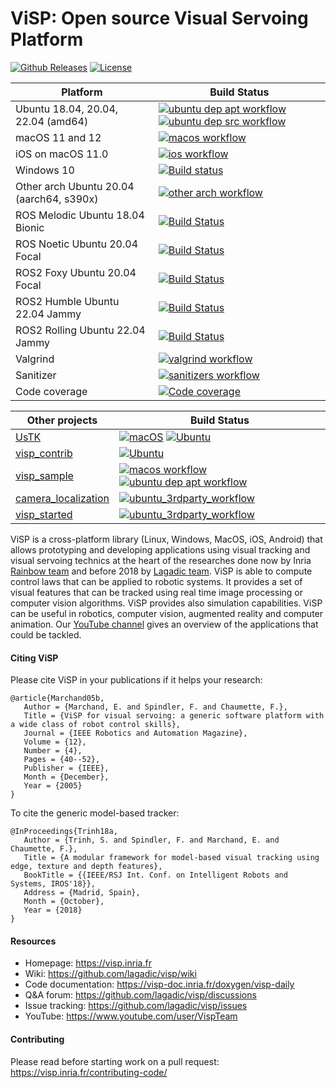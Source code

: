 <h1>ViSP: Open source Visual Servoing Platform</h1>

[![Github Releases](https://img.shields.io/github/release/lagadic/visp.svg)](https://github.com/lagadic/visp/releases)
[![License](https://img.shields.io/badge/License-GPLv2-bright)](https://opensource.org/licenses/GPL-2.0)

Platform | Build Status |
-------- | ------------ |
Ubuntu 18.04, 20.04, 22.04 (amd64)| [![ubuntu dep apt workflow](https://github.com/lagadic/visp/actions/workflows/ubuntu-dep-apt.yml/badge.svg)](https://github.com/lagadic/visp/actions/workflows/ubuntu-dep-apt.yml) [![ubuntu dep src workflow](https://github.com/lagadic/visp/actions/workflows/ubuntu-dep-src.yml/badge.svg)](https://github.com/lagadic/visp/actions/workflows/ubuntu-dep-src.yml)
macOS 11 and 12 | [![macos workflow](https://github.com/lagadic/visp/actions/workflows/macos.yml/badge.svg)](https://github.com/lagadic/visp/actions/workflows/macos.yml)
iOS on macOS 11.0| [![ios workflow](https://github.com/lagadic/visp/actions/workflows/ios.yml/badge.svg)](https://github.com/lagadic/visp/actions/workflows/ios.yml)
Windows 10 | [![Build status](https://ci.appveyor.com/api/projects/status/121dscdkryf5dbn0/branch/master?svg=true)](https://ci.appveyor.com/project/fspindle/visp/branch/master)
Other arch Ubuntu 20.04 (aarch64, s390x)| [![other arch workflow](https://github.com/lagadic/visp/actions/workflows/other-arch.yml/badge.svg)](https://github.com/lagadic/visp/actions/workflows/other-arch.yml)
ROS Melodic Ubuntu 18.04 Bionic | [![Build Status](https://build.ros.org/buildStatus/icon?job=Mdev__visp__ubuntu_bionic_amd64)](https://build.ros.org/job/Mdev__visp__ubuntu_bionic_amd64)
ROS Noetic Ubuntu 20.04 Focal | [![Build Status](https://build.ros.org/buildStatus/icon?job=Ndev__visp__ubuntu_focal_amd64)](https://build.ros.org/job/Ndev__visp__ubuntu_focal_amd64/)
ROS2 Foxy Ubuntu 20.04 Focal| [![Build Status](https://build.ros2.org/buildStatus/icon?job=Fdev__visp__ubuntu_focal_amd64)](https://build.ros2.org/job/Fdev__visp__ubuntu_focal_amd64/)
ROS2 Humble Ubuntu 22.04 Jammy| [![Build Status](https://build.ros2.org/buildStatus/icon?job=Hdev__visp__ubuntu_jammy_amd64)](https://build.ros2.org/job/Hdev__visp__ubuntu_jammy_amd64/)
ROS2 Rolling Ubuntu 22.04 Jammy| [![Build Status](https://build.ros2.org/buildStatus/icon?job=Rdev__visp__ubuntu_jammy_amd64)](https://build.ros2.org/job/Rdev__visp__ubuntu_jammy_amd64)
Valgrind | [![valgrind workflow](https://github.com/lagadic/visp/actions/workflows/valgrind.yml/badge.svg)](https://github.com/lagadic/visp/actions/workflows/valgrind.yml)
Sanitizer | [![sanitizers workflow](https://github.com/lagadic/visp/actions/workflows/ubuntu-sanitizers.yml/badge.svg)](https://github.com/lagadic/visp/actions/workflows/ubuntu-sanitizers.yml)
Code coverage | [![Code coverage](https://codecov.io/gh/lagadic/visp/branch/master/graph/badge.svg?token=GQIiKbA3BC)](https://codecov.io/gh/lagadic/visp)

Other projects | Build Status |
-------------- | ------------ |
[UsTK](https://github.com/lagadic/ustk) | [![macOS](https://github.com/lagadic/visp/actions/workflows/macos-ustk.yml/badge.svg)](https://github.com/lagadic/visp/actions/workflows/macos-ustk.yml) [![Ubuntu](https://github.com/lagadic/visp/actions/workflows/ubuntu-ustk.yml/badge.svg)](https://github.com/lagadic/visp/actions/workflows/ubuntu-ustk.yml)
[visp_contrib](https://github.com/lagadic/visp_contrib) | [![Ubuntu](https://github.com/lagadic/visp/actions/workflows/ubuntu-contrib.yml/badge.svg)](https://github.com/lagadic/visp/actions/workflows/ubuntu-contrib.yml)
[visp_sample](https://github.com/lagadic/visp_sample) | [![macos workflow](https://github.com/lagadic/visp/actions/workflows/macos.yml/badge.svg)](https://github.com/lagadic/visp/actions/workflows/macos.yml) [![ubuntu dep apt workflow](https://github.com/lagadic/visp/actions/workflows/ubuntu-dep-apt.yml/badge.svg)](https://github.com/lagadic/visp/actions/workflows/ubuntu-dep-apt.yml)
[camera_localization](https://github.com/lagadic/camera_localization) | [![ubuntu_3rdparty_workflow](https://github.com/lagadic/visp/actions/workflows/ubuntu-3rdparty.yml/badge.svg)](https://github.com/lagadic/visp/actions/workflows/ubuntu-3rdparty.yml)
[visp_started](https://github.com/lagadic/visp_started) | [![ubuntu_3rdparty_workflow](https://github.com/lagadic/visp/actions/workflows/ubuntu-3rdparty.yml/badge.svg)](https://github.com/lagadic/visp/actions/workflows/ubuntu-3rdparty.yml)


ViSP is a cross-platform library (Linux, Windows, MacOS, iOS, Android) that allows prototyping and developing applications using visual tracking and visual servoing technics at the heart of the researches done now by Inria <a href="http://team.inria.fr/rainbow">Rainbow team</a> and before 2018 by <a href="http://team.inria.fr/lagadic">Lagadic team</a>. ViSP is able to compute control laws that can be applied to robotic systems. It provides a set of visual features that can be tracked using real time image processing or computer vision algorithms. ViSP provides also simulation capabilities. ViSP can be useful in robotics, computer vision, augmented reality and computer animation. Our <a href="https://www.youtube.com/user/VispTeam">YouTube channel</a> gives an overview of the applications that could be tackled.

#### Citing ViSP
Please cite ViSP in your publications if it helps your research:
```
@article{Marchand05b,
   Author = {Marchand, E. and Spindler, F. and Chaumette, F.},
   Title = {ViSP for visual servoing: a generic software platform with a wide class of robot control skills},
   Journal = {IEEE Robotics and Automation Magazine},
   Volume = {12},
   Number = {4},
   Pages = {40--52},
   Publisher = {IEEE},
   Month = {December},
   Year = {2005}
}
```
To cite the generic model-based tracker:
```
@InProceedings{Trinh18a,
   Author = {Trinh, S. and Spindler, F. and Marchand, E. and Chaumette, F.},
   Title = {A modular framework for model-based visual tracking using edge, texture and depth features},
   BookTitle = {{IEEE/RSJ Int. Conf. on Intelligent Robots and Systems, IROS'18}},
   Address = {Madrid, Spain},
   Month = {October},
   Year = {2018}
}
```

#### Resources
- Homepage: https://visp.inria.fr
- Wiki: https://github.com/lagadic/visp/wiki
- Code documentation: https://visp-doc.inria.fr/doxygen/visp-daily
- Q&A forum: https://github.com/lagadic/visp/discussions
- Issue tracking: https://github.com/lagadic/visp/issues
- YouTube: https://www.youtube.com/user/VispTeam

#### Contributing

Please read before starting work on a pull request: https://visp.inria.fr/contributing-code/

